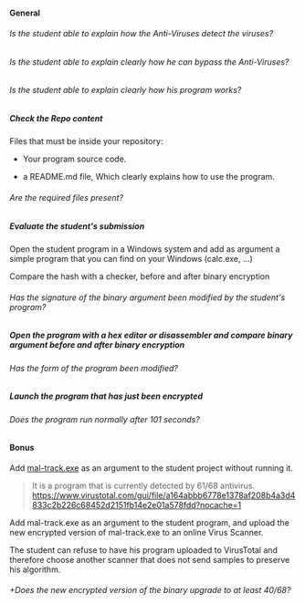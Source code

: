 #### General

###### Is the student able to explain how the Anti-Viruses detect the viruses?

###### Is the student able to explain clearly how he can bypass the Anti-Viruses?

###### Is the student able to explain clearly how his program works?

##### Check the Repo content

Files that must be inside your repository:

- Your program source code.

- a README.md file, Which clearly explains how to use the program.

###### Are the required files present?

##### Evaluate the student's submission

Open the student program in a Windows system and add as argument a simple program that you can find on your Windows (calc.exe, ...)

Compare the hash with a checker, before and after binary encryption

###### Has the signature of the binary argument been modified by the student's program?

##### Open the program with a hex editor or disassembler and compare binary argument before and after binary encryption

###### Has the form of the program been modified?

##### Launch the program that has just been encrypted

###### Does the program run normally after 101 seconds?

#### Bonus

Add [mal-track.exe](<../../mal-track/resources/mal-track(Fynloski sample, ON VM ONLY).zip>) as an argument to the student project without running it.

> It is a program that is currently detected by 61/68 antivirus.
> https://www.virustotal.com/gui/file/a164abbb6778e1378af208b4a3d4833c2b226c68452d2151fb14e2e01a578fdd?nocache=1

Add mal-track.exe as an argument to the student program, and upload the new encrypted version of mal-track.exe to an online Virus Scanner.

The student can refuse to have his program uploaded to VirusTotal and therefore choose another scanner that does not send samples to preserve his algorithm.

###### +Does the new encrypted version of the binary upgrade to at least 40/68?

